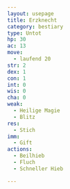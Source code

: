 ```yaml
---
layout: usepage
title: Erzknecht
category: bestiary
type: Untot
hp: 30
ac: 13
move:
  - laufend 20
str: 2
dex: 1
con: 1
int: 0
wis: 0
cha: 0
weak:
  - Heilige Magie
  - Blitz
res:
  - Stich
imm:
  - Gift
actions:
  - Beilhieb
  - Fluch
  - Schneller Hieb

---
```

